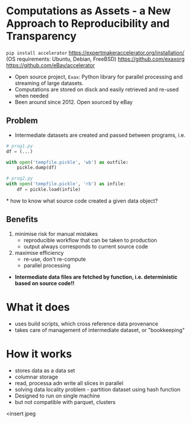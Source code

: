 # Computations as Assets - a New Approach to Reproducibility and Transparency
`pip install accelerator`
https://expertmakeraccelerator.org/installation/ (OS requirements: Ubuntu, Debian, FreeBSD)
https://github.com/exaxorg
https://github.com/eBay/accelerator

* Open source project, `Exax`: Python library for parallel processing and streaming of large datasets. 
* Computations are stored on disck and easily retrieved and re-used when needed
* Been around since 2012. Open sourced by eBay

## Problem
* Intermediate datasets are created and passed between programs, i.e. 
```python
# prog1.py
df = (...)

with open('tempfile.pickle', 'wb') as outfile:
    pickle.dump(df)

# prog2.py
with open('tempfile.pickle', 'rb') as infile:
    df = pickle.load(infile)
```
<insert jpeg>
* how to know what source code created a given data object? 

## Benefits
1. minimise risk for manual mistakes
    * reproducible workflow that can be taken to production
    * output always corresponds to current source code
2. maximise efficiency
    * re-use, don't re-compute
    * parallel processing
* **Intermediate data files are fetched by function, i.e. deterministic based on source code!!**


# What it does
* uses build scripts, which cross reference data provenance    
* takes care of management of intermediate dataset, or "bookkeeping"

# How it works
* stores data as a data set
* columnar storage
* read, processa adn write all slices in parallel
* solving data locality problem - partition dataset using hash function
* Designed to run on single machine 
* but not compatible with parquet, clusters

<insert jpeg
